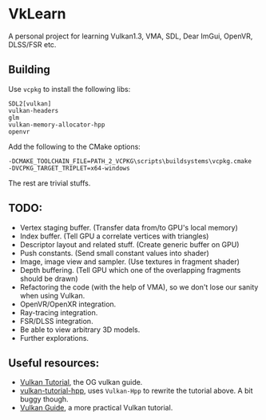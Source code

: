 # VkLearn

A personal project for learning Vulkan1.3, VMA, SDL, Dear ImGui, OpenVR, DLSS/FSR etc.

## Building

Use `vcpkg` to install the following libs:
```
SDL2[vulkan]
vulkan-headers
glm
vulkan-memory-allocator-hpp
openvr
```

Add the following to the CMake options:
```shell
-DCMAKE_TOOLCHAIN_FILE=PATH_2_VCPKG\scripts\buildsystems\vcpkg.cmake
-DVCPKG_TARGET_TRIPLET=x64-windows
```

The rest are trivial stuffs.

## TODO:
- Vertex staging buffer. (Transfer data from/to GPU's local memory)
- Index buffer. (Tell GPU a correlate vertices with triangles)
- Descriptor layout and related stuff. (Create generic buffer on GPU)
- Push constants. (Send small constant values into shader)
- Image, image view and sampler. (Use textures in fragment shader)
- Depth buffering. (Tell GPU which one of the overlapping fragments should be drawn)
- Refactoring the code (with the help of VMA), so we don't lose our sanity when using Vulkan.
- OpenVR/OpenXR integration.
- Ray-tracing integration.
- FSR/DLSS integration.
- Be able to view arbitrary 3D models.
- Further explorations.

## Useful resources:
- [Vulkan Tutorial](https://vulkan-tutorial.com), the OG vulkan guide.
- [vulkan-tutorial-hpp](https://github.com/bwasty/vulkan-tutorial-hpp), uses `Vulkan-Hpp` to rewrite the tutorial above.
A bit buggy though.
- [Vulkan Guide](https://vkguide.dev/), a more practical Vulkan tutorial.
